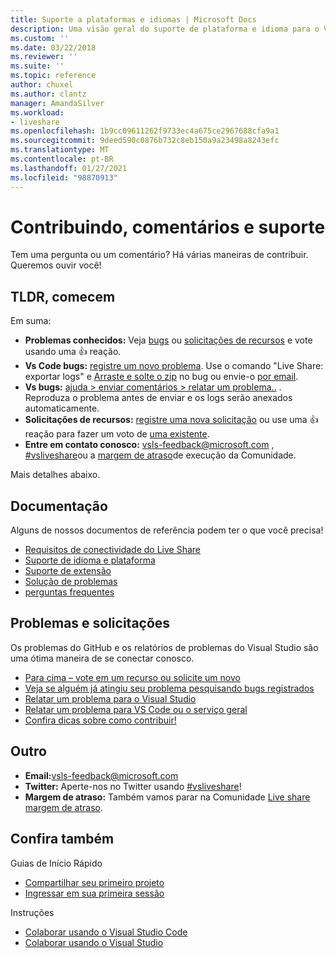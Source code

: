 ```yaml
---
title: Suporte a plataformas e idiomas | Microsoft Docs
description: Uma visão geral do suporte de plataforma e idioma para o Visual Studio Live share.
ms.custom: ''
ms.date: 03/22/2018
ms.reviewer: ''
ms.suite: ''
ms.topic: reference
author: chuxel
ms.author: clantz
manager: AmandaSilver
ms.workload:
- liveshare
ms.openlocfilehash: 1b9cc09611262f9733ec4a675ce2967688cfa9a1
ms.sourcegitcommit: 9deed590c0876b732c8eb150a9a23498a8243efc
ms.translationtype: MT
ms.contentlocale: pt-BR
ms.lasthandoff: 01/27/2021
ms.locfileid: "98870913"
---
```

<!--
Copyright © Microsoft Corporation
All rights reserved.
Creative Commons Attribution 4.0 License (International): https://creativecommons.org/licenses/by/4.0/legalcode
-->

# <a name="contributing-feedback-and-support"></a>Contribuindo, comentários e suporte

Tem uma pergunta ou um comentário? Há várias maneiras de contribuir. Queremos ouvir você!

## <a name="tldr"></a>TLDR, comecem

Em suma:

- **Problemas conhecidos:** Veja [bugs](https://aka.ms/vsls-bugs) ou [solicitações de recursos](https://aka.ms/vsls-feature-requests) e vote usando uma 👍 reação.
- **Vs Code bugs:** [registre um novo problema](https://aka.ms/vsls-new-issue). Use o comando "Live Share: exportar logs" e [Arraste e solte o zip](https://help.github.com/articles/file-attachments-on-issues-and-pull-requests/) no bug ou envie-o [por email](mailto:vsls-feedback@microsoft.com).
- **Vs bugs:** [ajuda > enviar comentários > relatar um problema..](https://docs.microsoft.com/en-us/visualstudio/ide/how-to-report-a-problem-with-visual-studio-2017) . Reproduza o problema antes de enviar e os logs serão anexados automaticamente.
- **Solicitações de recursos:** [registre uma nova solicitação](https://aka.ms/vsls-new-issue) ou use uma 👍 reação para fazer um voto de [uma existente](https://aka.ms/vsls-feature-requests).
- **Entre em contato conosco:** [vsls-feedback@microsoft.com](mailto:vsls-feedback@microsoft.com) , [#vsliveshare](https://aka.ms/vsls-twitter)ou a [margem de atraso](https://aka.ms/vsls-slack)de execução da Comunidade.

Mais detalhes abaixo.

## <a name="documentation"></a>Documentação

Alguns de nossos documentos de referência podem ter o que você precisa!

- [Requisitos de conectividade do Live Share](reference/connectivity.md)
- [Suporte de idioma e plataforma](reference/platform-support.md)
- [Suporte de extensão](reference/extensions.md)
- [Solução de problemas](troubleshooting.md)
- [perguntas frequentes](faq.md)

## <a name="issues-and-requests"></a>Problemas e solicitações

Os problemas do GitHub e os relatórios de problemas do Visual Studio são uma ótima maneira de se conectar conosco.

- [Para cima – vote em um recurso ou solicite um novo](https://aka.ms/vsls-feature-requests)
- [Veja se alguém já atingiu seu problema pesquisando bugs registrados](https://aka.ms/vsls-bugs)
- [Relatar um problema para o Visual Studio](https://aka.ms/vsls-vsproblem)
- [Relatar um problema para VS Code ou o serviço geral](https://aka.ms/vsls-vscodeproblem)
- [Confira dicas sobre como contribuir!](https://aka.ms/vsls-problemtips)

## <a name="other"></a>Outro

- **Email:**[vsls-feedback@microsoft.com](mailto:vsls-feedback@microsoft.com)
- **Twitter:** Aperte-nos no Twitter usando [#vsliveshare](https://aka.ms/vsls-twitter)!
- **Margem de atraso:** Também vamos parar na Comunidade [Live share margem de atraso](https://aka.ms/vsls-slack).

## <a name="see-also"></a>Confira também

Guias de Início Rápido

- [Compartilhar seu primeiro projeto](quickstart/share.md)
- [Ingressar em sua primeira sessão](quickstart/join.md)

Instruções

- [Colaborar usando o Visual Studio Code](use/vscode.md)
- [Colaborar usando o Visual Studio](use/vs.md)
